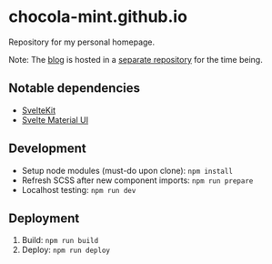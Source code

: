 # chocola-mint.github.io

Repository for my personal homepage.

Note: The [blog](https://chocola-mint.github.io/blog/) is hosted in a [separate repository](https://github.com/chocola-mint/blog) for the time being.

## Notable dependencies
* [SvelteKit](https://kit.svelte.dev/)
* [Svelte Material UI](https://sveltematerialui.com/)

## Development
* Setup node modules (must-do upon clone): `npm install`
* Refresh SCSS after new component imports: `npm run prepare`
* Localhost testing: `npm run dev`

## Deployment
1. Build: `npm run build`
2. Deploy: `npm run deploy`